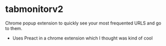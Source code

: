 # tabmonitorv2

Chrome popup extension to quickly see your most frequented URLS and go to them.

- Uses Preact in a chrome extension which I thought was kind of cool
